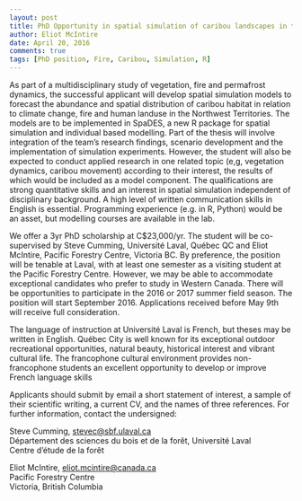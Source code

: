 ```yaml
---
layout: post
title: PhD Opportunity in spatial simulation of caribou landscapes in the Northwest Territories.
author: Eliot McIntire
date: April 20, 2016
comments: true
tags: [PhD position, Fire, Caribou, Simulation, R]
---
```



As part of a multidisciplinary study of vegetation, fire and permafrost dynamics, the successful applicant will develop spatial simulation models to forecast the abundance and spatial distribution of caribou habitat in relation to climate change, fire and human landuse in the Northwest Territories. The models are to be implemented in SpaDES, a new R package for spatial simulation and individual based modelling. Part of the thesis will involve integration of the team’s research findings, scenario development and the implementation of simulation experiments. However, the student will also be expected to conduct applied research in one related topic (e,g, vegetation dynamics, caribou movement) according to their interest, the results of which would be included as a model component. The qualifications are strong quantitative skills and an interest in spatial simulation independent of disciplinary background. A high level of written communication skills in English is essential.  Programming experience (e.g. in R, Python) would be an asset, but modelling courses are available in the lab. 

We offer a 3yr PhD scholarship at C$23,000/yr. The student will be co-supervised by Steve Cumming, Université Laval, Québec QC and Eliot McIntire, Pacific Forestry Centre, Victoria BC. By preference, the position will be tenable at Laval, with at least one semester as a visiting student at the Pacific Forestry Centre. However, we may be able to accommodate exceptional candidates who prefer to study in Western Canada. There will be opportunities to participate in the 2016 or 2017 summer field season. The position will start September 2016. Applications received before May 9th will receive full consideration.

The language of instruction at Université Laval is French, but theses may be written in English. Québec City is well known for its exceptional outdoor recreational opportunities, natural beauty, historical interest and vibrant cultural life. The francophone cultural environment provides non-francophone students an excellent opportunity to develop or improve French language skills

Applicants should submit by email a short statement of interest, a sample of their scientific writing, a current CV, and the names of three references.  For further information, contact the undersigned: 

Steve Cumming, stevec@sbf.ulaval.ca  
Département des sciences du bois et de la forêt, Université Laval  
Centre d’étude de la forêt

Eliot McIntire, eliot.mcintire@canada.ca  
Pacific Forestry Centre  
Victoria, British Columbia
